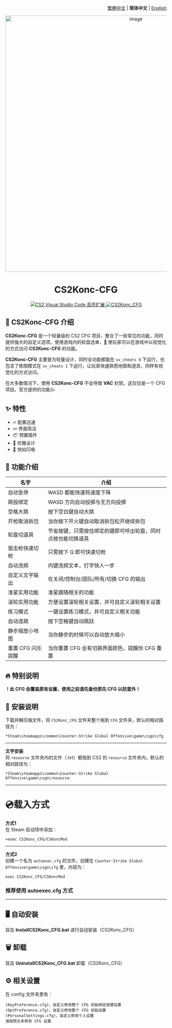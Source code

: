 <div align="right">

[繁體中文](../README.md) | **简体中文** | [English](./README.en.md)

</div>

<div align="center">
    <img src="https://github.com/Yunkong-ouo/CS2Konc_CFG/blob/main/github/image/CS2.jpg" alt="image" width="800">
</div>

<h1 align="center">CS2Konc-CFG</h1>

<p align="center">
    <a href="https://github.com/Yunkong-ouo/Cs2CfgHighlighterExtension">
        <img alt="CS2 Visual Studio Code 高亮扩展" src="https://img.shields.io/badge/CS2%20VSCode%20%E9%AB%98%E4%BA%AE%E6%89%A9%E5%B1%95-blue?style=for-the-badge&logo=github">
    </a>
    <a href="https://github.com/Yunkong-ouo/CS2Konc_CFG">
        <img alt="CS2Konc_CFG" src="https://img.shields.io/badge/CS2%20Konc%20CFG-green?style=for-the-badge&logo=github">
    </a>
</p>

## 💼 CS2Konc-CFG 介绍
**CS2Konc-CFG** 是一个轻量级的 CS2 CFG 项目，整合了一些常见的功能，同时提供强大的自定义选项。使用游戏内的轮盘选单，🚀 使玩家可以在游戏中以视觉化的方式访问 **CS2Konc-CFG** 的功能。

**CS2Konc-CFG** 主要是为轻量设计，同时全功能都能在 `sv_cheats 0` 下运行，也包含了练图模式在 `sv_cheats 1` 下运行，让玩家快速熟悉地图和道具，同样有视觉化的方式访问。

在大多数情况下，使用 **CS2Konc-CFG** 不会导致 **VAC** 封禁。这仅仅是一个 CFG 项目。官方提供的功能👍

## ✨ 特性
- 🔥 配置迅速
- 💤 界面简洁
- 📦 预置插件
- 🧹 优雅设计
- 🚀 快如闪电

## 📝 功能介绍
| 名字                      | 介绍                                   |
|------------------------- |----------------------------------------|
| 自动急停                  | WASD 都能快速将速度下降
| 跳投绑定                  | WASD 方向自动投掷与无方向投掷
| 空格大跳                  | 按下空白键自动大跳
| 开枪取消拆包              | 当你按下开火键自动取消拆包松开继续拆包
| 轮盘切道具                | 节省按键，只需按住绑定的键即可呼出轮盘，同时点按也能切换道具
| 狙击枪快速切枪            | 只需按下 Q 即可快速切枪
| 自动洗频                  | 内键洗频文本，打字快人一步
| 自定义文字输出            | 在关闭/控制台/团队/所有/切换 CFG 的输出
| 准星实用功能              | 准星跟随相关的功能
| 滚轮实用功能              | 方便设置滚轮相关设置，并可自定义滚轮相关设置
| 练习模式                  | 一键设置练习模式，并可自定义相关功能
| 自动连跳                  | 按下空格键自动跳跃  
| 静步缩放小地图            | 当你静步的时候可以自动放大缩小
| 重置 CFG 闪乐提醒         | 当你重置 CFG 会有切换界面颜色，提醒你 CFG 重置

## 🔥 特别说明
**！此 CFG 会覆盖原有设置，使用之前请先备份原先 CFG 以防意外！**

## 🚀 安装说明
下载并解压缩文件，将 `CS2Konc_CFG` 文件夹整个拖到 `CFG` 文件夹，默认的相对路径为：
```
*Steam\steamapps\common\Counter-Strike Global Offensive\game\csgo\cfg
```

---

**文字安装**<br>
将 `resource` 文件夹内的文件（.txt）都拖到 CS2 的 `resource` 文件夹内，默认的相对路径为：
```
*Steam\steamapps\common\Counter-Strike Global Offensive\game\csgo\resource
```

---

<h1>💿载入方式</h1>

**方式1**  
在 Steam 启动项中添加：
```
+exec CS2Konc_CFG/CSKoncMod
```

---

**方式2**  
创建一个名为 `autoexec.cfg` 的文件，创建在 `Counter-Strike Global Offensive\game\csgo\cfg` 里，内容为：
```
exec CS2Konc_CFG/CSKoncMod
```
### **推荐使用 autoexec.cfg 方式**

---

## 🖥️ 自动安装

双击 **InstallCS2Konc_CFG.bat** 进行自动安装（CS2Konc_CFG）

## 🗑️ 卸载

双击 **UninstallCS2Konc_CFG.bat** 卸载（CS2Konc_CFG）

## ⚙️ 相关设置
在 config 文件夹里有：
```
(KeyPreference.cfg)，自定义修改整个 CFG 初始绑定按键设置  
(OptPreference.cfg)，自定义修改整个 CFG 初始设置  
(PersonalSettings.cfg)，自定义修改个人设置  
请按照文本修改 CFG 设置
```
